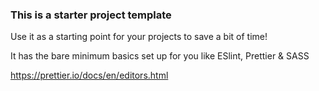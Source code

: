 ### This is a starter project template

Use it as a starting point for your projects to save a bit of time!

It has the bare minimum basics set up for you like ESlint, Prettier & SASS

https://prettier.io/docs/en/editors.html
